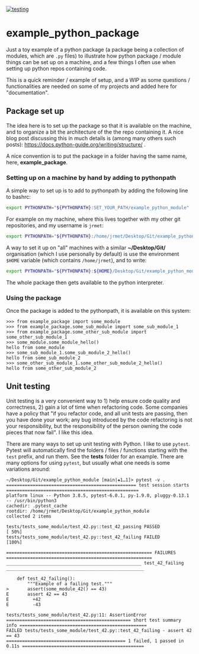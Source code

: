 [![testing](https://github.com/jerabaul29/example_python_package/actions/workflows/python-package.yml/badge.svg)](https://github.com/jerabaul29/example_python_package/actions/workflows/python-package.yml)

# example_python_package

Just a toy example of a python package (a package being a collection of modules, which are ```.py``` files) to illustrate how python package / module things can be set up on a machine, and a few things I often use when setting up python repos containing code.

This is a quick reminder / example of setup, and a WIP as some questions / functionalities are needed on some of my projects and added here for "documentation".

## Package set up

The idea here is to set up the package so that it is available on the machine, and to organize a bit the architecture of the the repo containing it. A nice blog post discussing this in much details is (among many others such posts): https://docs.python-guide.org/writing/structure/ .

A nice convention is to put the package in a folder having the same name, here, **example_package**.

### Setting up on a machine by hand by adding to pythonpath

A simple way to set up is to add to pythonpath by adding the following line to bashrc:

```bash
export PYTHONPATH="${PYTHONPATH}:SET_YOUR_PATH/example_python_module"
```

For example on my machine, where this lives together with my other git repositories, and my username is ```jrmet```:

```bash
export PYTHONPATH="${PYTHONPATH}:/home/jrmet/Desktop/Git/example_python_module"
```

A way to set it up on "all" machines with a similar **~/Desktop/Git/** organisation (which I use personally by default) is use the environment ```$HOME``` variable (which contains ```/home/jrmet```), and to write:

```bash
export PYTHONPATH="${PYTHONPATH}:${HOME}/Desktop/Git/example_python_module"
```

The whole package then gets available to the python interpreter.

### Using the package

Once the package is added to the pythonpath, it is available on this system:

```
>>> from example_package import some_module
>>> from example_package.some_sub_module import some_sub_module_1
>>> from example_package.some_other_sub_module import some_other_sub_module_1
>>> some_module.some_module_hello()
hello from some_module
>>> some_sub_module_1.some_sub_module_2_hello()
hello from some_sub_module_2
>>> some_other_sub_module_1.some_other_sub_module_2_hello()
hello from some_other_sub_module_2
```

## Unit testing

Unit testing is a very convenient way to 1) help ensure code quality and correctness, 2) gain a lot of time when refactoring code. Some companies have a policy that "if you refactor code, and all unit tests are passing, then you have done your work; any bug introduced by the code refactoring is not your responsibility, but the responsibility of the person owning the code pieces that now fail". I like this idea.

There are many ways to set up unit testing with Python. I like to use ```pytest```. Pytest will automatically find the folders / files / functions starting with the ```test``` prefix, and run them. See the **tests** folder for an example. There are many options for using ```pytest```, but usually what one needs is some variations around:

```
~/Desktop/Git/example_python_module [main|✚1…1]> pytest -v .
================================================= test session starts ==================================================
platform linux -- Python 3.8.5, pytest-6.0.1, py-1.9.0, pluggy-0.13.1 -- /usr/bin/python3
cachedir: .pytest_cache
rootdir: /home/jrmet/Desktop/Git/example_python_module
collected 2 items                                                                                                      

tests/tests_some_module/test_42.py::test_42_passing PASSED                                                       [ 50%]
tests/tests_some_module/test_42.py::test_42_failing FAILED                                                       [100%]

======================================================= FAILURES =======================================================
___________________________________________________ test_42_failing ____________________________________________________

    def test_42_failing():
        """Example of a failing test."""
>       assert(some_module_42() == 43)
E       assert 42 == 43
E         +42
E         -43

tests/tests_some_module/test_42.py:11: AssertionError
=============================================== short test summary info ================================================
FAILED tests/tests_some_module/test_42.py::test_42_failing - assert 42 == 43
============================================= 1 failed, 1 passed in 0.11s ==============================================
```

